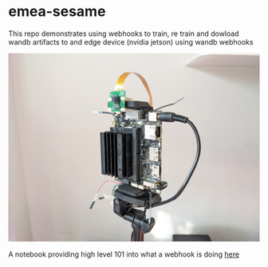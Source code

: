 # emea-sesame


This repo demonstrates using webhooks to train, re train and dowload wandb artifacts to and edge device (nvidia jetson) using wandb webhooks

![PXL_20230920_075839451.jpg](PXL_20230920_075839451.jpg)

A notebook providing high level 101 into what a webhook is doing  [here](https://colab.research.google.com/drive/1PdR7tzXbBp7HupE3pq633cHR7Qs-ub8x?usp=sharing)

